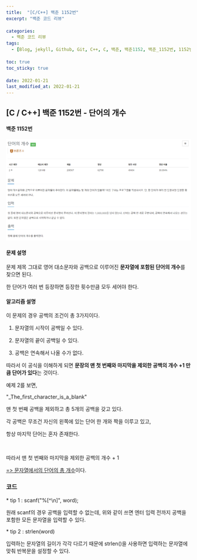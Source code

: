 ```yaml
---
title:  "[C/C++] 백준 1152번"
excerpt: "백준 코드 리뷰"

categories:
  - 백준 코드 리뷰
tags:
  - [Blog, jekyll, Github, Git, C++, C, 백준, 백준1152, 백준_1152번, 1152번, c++_1152번]

toc: true
toc_sticky: true
 
date: 2022-01-21
last_modified_at: 2022-01-21
---
```


## [C / C++] 백준 1152번 - 단어의 개수

#### 백준 1152번



![1152](../images/2021-01-21.posting/1152.PNG)



#### 문제 설명

문제 제목 그대로 영어 대소문자와 공백으로 이루어진 **문자열에 포함된 단어의 개수**를 찾으면 된다. 

한 단어가 여러 번 등장하면 등장한 횟수만큼 모두 세어야 한다.



#### 알고리즘 설명

이 문제의 경우 공백의 조건이 총 3가지이다.

1. 문자열의 시작이 공백일 수 있다.

2. 문자열의 끝이 공백일 수 있다.

3. 공백은 연속해서 나올 수가 없다.

따라서 이 공식을 이해하게 되면 **문장의 맨 첫 번째와 마지막을 제외한 공백의 개수 +1 만큼 단어가 있다**는 것이다.



예제 2를 보면,

"_The_first_character_is_a_blank"

맨 첫 번째 공백을 제외하고 총 5개의 공백을 갖고 있다.

각 공백은 무조건 자신의 왼쪽에 있는 단어 한 개와 짝을 이루고 있고, 

항상 마지막 단어는 혼자 존재한다.

​    

따라서 맨 첫 번째와 마지막을 제외한 공백의 개수 + 1 

<u>=> 문자열에서의 단어의 총 개수</u>이다.

### 코드 

<script src="https://gist.github.com/2hyunjinn/70c6d25cce3b60216767a6763d84bf0f.js"></script>

\* tip 1 : scanf("%[^\n]", word);

원래 scanf의 경우 공백을 입력할 수 없는데, 위와 같이 쓰면 엔터 입력 전까지 공백을 포함한 모든 문자열을 입력할 수 있다.

\* tip 2 : strlen(word)

입력하는 문자열의 길이가 각각 다르기 때문에 strlen()을 사용하면 입력하는 문자열에 맞춰 반복문을 설정할 수 있다.
